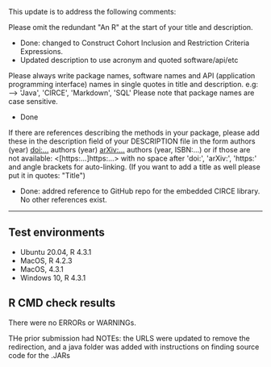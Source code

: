 This update is to address the following comments:

Please omit the redundant "An R" at the start of your title and description.
 - Done: changed to Construct Cohort Inclusion and Restriction Criteria Expressions.
 - Updated description to use acronym and quoted software/api/etc
 
Please always write package names, software names and API (application
programming interface) names in single quotes in title and description.
e.g: --> 'Java', 'CIRCE', 'Markdown', 'SQL'
Please note that package names are case sensitive.
 - Done

If there are references describing the methods in your package, please
add these in the description field of your DESCRIPTION file in the form
authors (year) <doi:...>
authors (year) <arXiv:...>
authors (year, ISBN:...)
or if those are not available: <[https:...]https:...>
with no space after 'doi:', 'arXiv:', 'https:' and angle brackets for
auto-linking. (If you want to add a title as well please put it in
quotes: "Title")

- Done: addred reference to GitHub repo for the embedded CIRCE library. No other references exist.


---

## Test environments
* Ubuntu 20.04, R 4.3.1
* MacOS, R 4.2.3
* MacOS, 4.3.1
* Windows 10, R 4.3.1

## R CMD check results

There were no ERRORs or WARNINGs. 

THe prior submission had NOTEs: the URLS were updated to remove the redirection, 
and a java folder was added with instructions on finding source code for the .JARs

